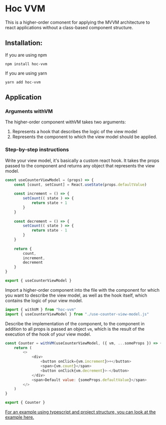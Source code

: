 # Hoc VVM
This is a higher-order comonent for applying the MVVM architecture to react applications without a class-based component structure.
## Installation:
If you are using npm

    npm install hoc-vvm
If you are using yarn

    yarn add hoc-vvm

## Application
### Arguments withVM
The higher-order component withVM takes two arguments:

1. Represents a hook that describes the logic of the view model
2. Represents the component to which the view model should be applied.

### Step-by-step instructions

Write your view model, it's basically a custom react hook. It takes the props passed to the component and returns any object that represents the view model.
```javascript
const useCounterViewModel = (props) => {
    const [count, setCount] = React.useState(props.defaultValue)
  
    const increment = () => {
        setCount(( state ) => {
            return state + 1
        }
    }
    
    const decrement = () => {
        setCount(( state ) => {
            return state - 1
        }
    }
    
    return {
        count,
        increment,
        decrement
    }
}

export { useCounterViewModel }
```
Import a higher-order component into the file with the component for which you want to describe the view model, as well as the hook itself, which contains the logic of your view model.
```javascript
import { withVM } from "hoc-vvm"
import { useCounterViewModel } from "./use-counter-view-model.js"
```
Describe the implementation of the component, to the component in addition to all props is passed an object `vm`, which is the result of the execution of the hook of your view model.
```javascript
const Counter = withVM(useCounterViewModel, ({ vm, ...someProps }) => { 
    return (
        <>
            <div>
                <button onClick={vm.increment}>+</button>
                <span>{vm.count}</span>
                <button onClick{vm.decrement}>-</button>
            </div>
            <span>Default value: {someProps.defaultValue}</span>
        </>
    )
}

export { Counter }
```

[For an example using typescript and project structure, you can look at the example here.](https://github.com/khanindev/hoc-vvm/tree/main/example)
